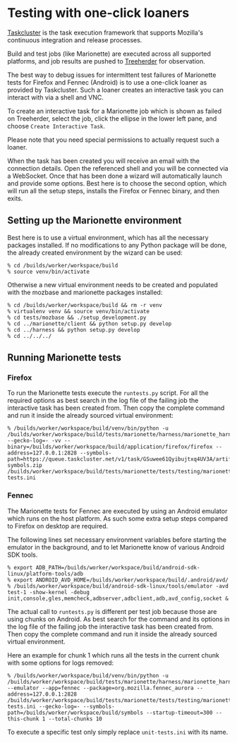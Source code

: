 # Testing with one-click loaners

[Taskcluster] is the task execution framework that supports Mozilla's
continuous integration and release processes.

Build and test jobs (like Marionette) are executed across all supported
platforms, and job results are pushed to [Treeherder] for observation.

The best way to debug issues for intermittent test failures of
Marionette tests for Firefox and Fennec (Android) is to use a
one-click loaner as provided by Taskcluster. Such a loaner creates
an interactive task you can interact with via a shell and VNC.

To create an interactive task for a Marionette job which is shown
as failed on Treeherder, select the job, click the ellipse in the lower
left pane, and choose `Create Interactive Task`.

Please note that you need special permissions to actually request
such a loaner.

When the task has been created you will receive an email with the connection
details. Open the referenced shell and you will be connected via a WebSocket.
Once that has been done a wizard will automatically launch and
provide some options. Best here is to choose the second option,
which will run all the setup steps, installs the Firefox or Fennec
binary, and then exits.

[Taskcluster]: https://docs.taskcluster.net/
[Treeherder]: https://treeherder.mozilla.org

## Setting up the Marionette environment

Best here is to use a virtual environment, which has all the
necessary packages installed. If no modifications to any Python
package will be done, the already created environment by the
wizard can be used:

    % cd /builds/worker/workspace/build
    % source venv/bin/activate

Otherwise a new virtual environment needs to be created and
populated with the mozbase and marionette packages installed:

    % cd /builds/worker/workspace/build && rm -r venv
    % virtualenv venv && source venv/bin/activate
    % cd tests/mozbase && ./setup_development.py
    % cd ../marionette/client && python setup.py develop
    % cd ../harness && python setup.py develop
    % cd ../../../

## Running Marionette tests

### Firefox

To run the Marionette tests execute the `runtests.py` script. For all
the required options as best search in the log file of the failing job
the interactive task has been created from.  Then copy the complete
command and run it inside the already sourced virtual environment:

    % /builds/worker/workspace/build/venv/bin/python -u /builds/worker/workspace/build/tests/marionette/harness/marionette_harness/runtests.py --gecko-log=- -vv --binary=/builds/worker/workspace/build/application/firefox/firefox --address=127.0.0.1:2828 --symbols-path=https://queue.taskcluster.net/v1/task/GSuwee61Qyibujtxq4UV3A/artifacts/public/build/target.crashreporter-symbols.zip /builds/worker/workspace/build/tests/marionette/tests/testing/marionette/harness/marionette_harness/tests/unit-tests.ini

### Fennec

The Marionette tests for Fennec are executed by using an Android
emulator which runs on the host platform. As such some extra setup
steps compared to Firefox on desktop are required.

The following lines set necessary environment variables before
starting the emulator in the background, and to let Marionette
know of various Android SDK tools.

    % export ADB_PATH=/builds/worker/workspace/build/android-sdk-linux/platform-tools/adb
    % export ANDROID_AVD_HOME=/builds/worker/workspace/build/.android/avd/
    % /builds/worker/workspace/build/android-sdk-linux/tools/emulator -avd test-1 -show-kernel -debug init,console,gles,memcheck,adbserver,adbclient,adb,avd_config,socket &

The actual call to `runtests.py` is different per test job because
those are using chunks on Android. As best search for the command
and its options in the log file of the failing job the interactive
task has been created from. Then copy the complete command and run
it inside the already sourced virtual environment.

Here an example for chunk 1 which runs all the tests in the current
chunk with some options for logs removed:

    % /builds/worker/workspace/build/venv/bin/python -u /builds/worker/workspace/build/tests/marionette/harness/marionette_harness/runtests.py --emulator --app=fennec --package=org.mozilla.fennec_aurora --address=127.0.0.1:2828 /builds/worker/workspace/build/tests/marionette/tests/testing/marionette/harness/marionette_harness/tests/unit-tests.ini --gecko-log=- --symbols-path=/builds/worker/workspace/build/symbols --startup-timeout=300 --this-chunk 1 --total-chunks 10

To execute a specific test only simply replace `unit-tests.ini`
with its name.
